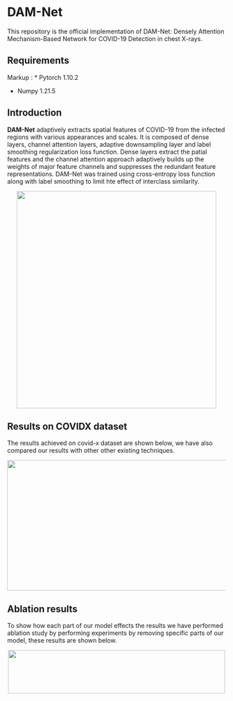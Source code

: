 # DAM-Net
This repository is the official implementation of DAM-Net: Densely Attention Mechanism-Based Network for COVID-19 Detection in chest X-rays.

## Requirements
Markup : * Pytorch 1.10.2
* Numpy 1.21.5

## Introduction
**DAM-Net** adaptively extracts spatial features of COVID-19 from the infected regions with various appearances and scales. It is composed of dense layers, channel attention layers, adaptive downsampling layer and label smoothing regularization loss function. Dense layers extract the patial features and the channel attention approach adaptively builds up the weights of major feature channels and suppresses the redundant feature representations. DAM-Net was trained using cross-entropy loss function along with label smoothing to limit hte effect of interclass similarity.

<p align="center">
  <img width="460" height="500" src="https://github.com/Zahid672/DAM-Net-Densely-Attention-Mechanism-Based-Network-for-COVID-19-detection/blob/main/images/model.PNG">
</p>

## Results on COVIDX dataset
The results achieved on covid-x dataset are shown below, we have also compared our results with other other existing techniques.

<p align="center">
  <img width="600" height="300" src=https://github.com/Zahid672/DAM-Net-Densely-Attention-Mechanism-Based-Network-for-COVID-19-detection/blob/main/images/comp_table.PNG>
</p>

## Ablation results
To show how each part of our model effects the results we have performed ablation study by performing experiments by removing specific parts of our model, these results are shown below.

<p align="center">
  <img width="500" height="100" src=https://github.com/Zahid672/DAM-Net-Densely-Attention-Mechanism-Based-Network-for-COVID-19-detection/blob/main/images/ablation.PNG>
</p>


